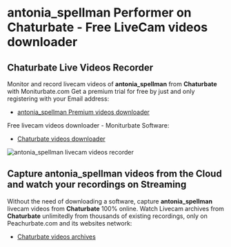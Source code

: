 # antonia_spellman Performer on Chaturbate - Free LiveCam videos downloader

## Chaturbate Live Videos Recorder

Monitor and record livecam videos of **antonia_spellman** from **Chaturbate** with Moniturbate.com
Get a premium trial for free by just and only registering with your Email address:
* [antonia_spellman Premium videos downloader](https://moniturbate.com/request-demo-licence-key.html)

Free livecam videos downloader - Moniturbate Software:
* [Chaturbate videos downloader](https://moniturbate.com/moniturbate-download-software.html)

![antonia_spellman livecam videos recorder](https://peachurnet.com/templates/moniturbate-software.png)


## Capture antonia_spellman videos from the Cloud and watch your recordings on Streaming

Without the need of downloading a software, capture **antonia_spellman** livecam videos from **Chaturbate** 100% online.
Watch Livecam archives from **Chaturbate** unlimitedly from thousands of existing recordings, only on Peachurbate.com and its websites network:
* [Chaturbate videos archives](https://peachurnet.com/)